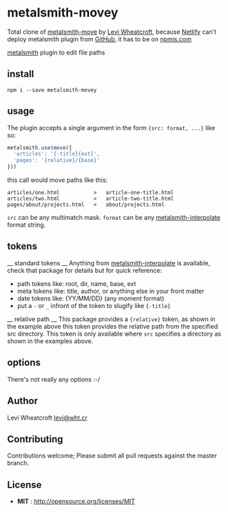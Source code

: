 # metalsmith-movey

Total clone of [metalsmith-move]() by [Levi Wheatcroft](), because [Netlify]() can't deploy metalsmith plugin from [GitHub](https://github.com/), it has to be on [npmjs.com](https://www.npmjs.com/)

[metalsmith](metalsmith.io) plugin to edit file paths


## install

`npm i --save metalsmith-movey`

## usage

The plugin accepts a single argument in the form `{src: format, ...}` like so:

```javascript
metalsmith.use(move({
  'articles': '{-title}{ext}',
  'pages': '{relative}/{base}'
}))
```

this call would move paths like this:

```
articles/one.html           >   article-one-title.html
articles/two.html           >   article-two-title.html
pages/about/projects.html   >   about/projects.html
```

`src` can be any multimatch mask. `format` can be any
[metalsmith-interpolate](https://github.com/leviwheatcroft/metalsmith-interpolate) format string.

## tokens

__ standard tokens __
Anything from [metalsmith-interpolate](https://github.com/leviwheatcroft/metalsmith-interpolate) is available, check that package for
details but for quick reference:

 * path tokens like: root, dir, name, base, ext
 * meta tokens like: title, author, or anything else in your front matter
 * date tokens like: {YY/MM/DD} (any moment format)
 * put a `-` or `_` infront of the token to slugify like `{-title}`

__ relative path __
This package provides a `{relative}` token, as shown in the example above this
token provides the relative path from the specified src directory. This token
is only available where `src` specifies a directory as shown in the examples
above.

## options

There's not really any options :-/

## Author

Levi Wheatcroft <levi@wht.cr>

## Contributing

Contributions welcome; Please submit all pull requests against the master
branch.

## License

 - **MIT** : http://opensource.org/licenses/MIT
